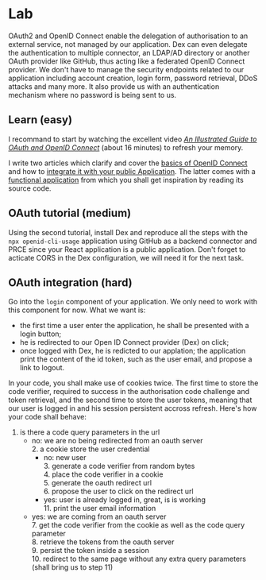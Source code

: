 
# Lab

OAuth2 and OpenID Connect enable the delegation of authorisation to an external service, not managed by our application. Dex can even delegate the authentication to multiple connector, an LDAP/AD directory or another OAuth provider like GitHub, thus acting like a federated OpenID Connect provider. We don't have to manage the security endpoints related to our application including account creation, login form, password retrieval, DDoS attacks and many more. It also provide us with an authentication mechanism where no password is being sent to us.

## Learn (easy)

I recommand to start by watching the excellent video [*An Illustrated Guide to OAuth and OpenID Connect*](https://developer.okta.com/blog/2019/10/21/illustrated-guide-to-oauth-and-oidc) (about 16 minutes) to refresh your memory.

I write two articles which clarify and cover the [basics of OpenID Connect](https://www.adaltas.com/en/2020/11/17/oauth-openid-connect-intro/) and how to [integrate it with your public Application](https://www.adaltas.com/en/2020/11/20/oauth-microservices-public-app/). The latter comes with a [functional application](https://github.com/adaltas/node-openid-cli-usage/) from which you shall get inspiration by reading its source code.

## OAuth tutorial (medium)

Using the second tutorial, install Dex and reproduce all the steps with the `npx openid-cli-usage` application using GitHub as a backend connector and PRCE since your React application is a public application. Don't forget to acticate CORS in the Dex configuration, we will need it for the next task.

## OAuth integration (hard)

Go into the `login` component of your application. We only need to work with this component for now. What we want is:

* the first time a user enter the application, he shall be presented with a login button;
* he is redirected to our Open ID Connect provider (Dex) on click;
* once logged with Dex, he is redicted to our applation; the application print the content of the id token, such as the user email, and propose a link to logout.

In your code, you shall make use of cookies twice. The first time to store the code verifier, required to success in the authorisation code challenge and token retrieval, and the second time to store the user tokens, meaning that our user is logged in and his session persistent accross refresh. Here's how your code shall behave:

1. is there a code query parameters in the url   
   * no: we are no being redirected from an oauth server   
     2. a cookie store the user credential   
        * no: new user   
          3. generate a code verifier from random bytes   
          4. place the code verifier in a cookie   
          5. generate the oauth redirect url   
          6. propose the user to click on the redirect url   
        * yes: user is already logged in, great, is is working   
          11. print the user email information   
   * yes: we are coming from an oauth server   
     7. get the code verifier from the cookie as well as the code query parameter   
     8. retrieve the tokens from the oauth server   
     9. persist the token inside a session   
     10. redirect to the same page without any extra query parameters (shall bring us to step 11)   
